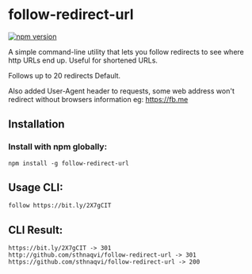 # follow-redirect-url

[![npm version](https://badge.fury.io/js/follow-redirect-url.png)](https://badge.fury.io/js/follow-redirect-url)

A simple command-line utility that lets you follow redirects to see where http URLs end up. Useful for shortened URLs.

Follows up to 20 redirects Default.

Also added User-Agent header to requests, some web address won't redirect without browsers information eg: https://fb.me

## Installation

### Install with npm globally:
```
npm install -g follow-redirect-url
```

## Usage CLI:

```
follow https://bit.ly/2X7gCIT
```

## CLI Result:
```
https://bit.ly/2X7gCIT -> 301
http://github.com/sthnaqvi/follow-redirect-url -> 301
https://github.com/sthnaqvi/follow-redirect-url -> 200
```